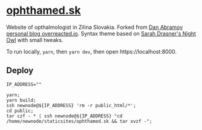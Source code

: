 # [ophthamed.sk](https://www.ophthamed.sk/)

Website of opthalmologist in Zilina Slovakia. Forked from [Dan Abramov personal blog overreacted.io](https://github.com/gaearon/overreacted.io). Syntax theme based on [Sarah Drasner's Night Owl](https://github.com/sdras/night-owl-vscode-theme/) with small tweaks.

To run locally, `yarn`, then `yarn dev`, then open https://localhost:8000.

## Deploy

```
IP_ADDRESS=""

yarn;
yarn build;
ssh newnode@${IP_ADDRESS} 'rm -r public_html/*';
cd public;
tar czf - * | ssh newnode@${IP_ADDRESS} "cd /home/newnode/staticsites/ophthamed.sk && tar xvzf -";
```
